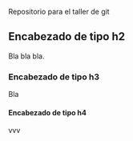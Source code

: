 
Repositorio para el taller de git

## Encabezado de tipo h2 

Bla bla bla.

### Encabezado de tipo h3

Bla

#### Encabezado de tipo h4
vvv

